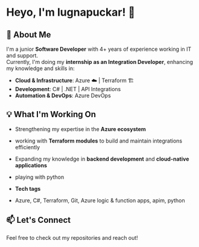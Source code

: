 # Heyo, I'm lugnapuckar! 👋  

## 🚀 About Me  
I'm a junior **Software Developer** with 4+ years of experience working in IT and support.  
Currently, I'm doing my **internship as an Integration Developer**, enhancing my knowledge and skills in:  

- **Cloud & Infrastructure**: Azure ☁️ | Terraform 🏗️  
- **Development**: C# | .NET | API Integrations  
- **Automation & DevOps**: Azure DevOps

## 💡 What I'm Working On  
- Strengthening my expertise in the **Azure ecosystem**  
- working with **Terraform modules** to build and maintain integrations efficiently  
- Expanding my knowledge in **backend development** and **cloud-native applications**
- playing with python

- **Tech tags**
- Azure, C#, Terraform, Git, Azure logic & function apps, apim, python

## 📫 Let's Connect  
Feel free to check out my repositories and reach out!

<!--
**LugnaPuckar/LugnaPuckar** is a ✨ _special_ ✨ repository because its `README.md` (this file) appears on your GitHub profile.

Here are some ideas to get you started:

- 🔭 I’m currently working on ...
- 🌱 I’m currently learning ...
- 👯 I’m looking to collaborate on ...
- 🤔 I’m looking for help with ...
- 💬 Ask me about ...
- 📫 How to reach me: ...
- 😄 Pronouns: ...
- ⚡ Fun fact: ...
-->
